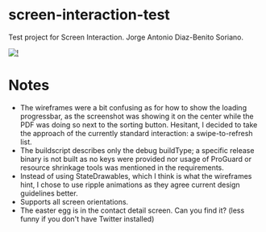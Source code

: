 # screen-interaction-test
Test project for Screen Interaction. Jorge Antonio Diaz-Benito Soriano.

[![!](https://magnum.travis-ci.com/stoyicker/screen-interaction-test.svg?token=FQiyriPMi5DyTTCWNBup&branch=master)](https://magnum.travis-ci.com/stoyicker/screen-interaction-test)

# Notes
* The wireframes were a bit confusing as for how to show the loading progressbar, as the screenshot was showing it on the center while the PDF was doing so next to the sorting button. Hesitant, I decided to take the approach of the currently standard interaction: a swipe-to-refresh list.
* The buildscript describes only the debug buildType; a specific release binary is not built as no keys were provided nor usage of ProGuard or resource shrinkage tools was mentioned in the requirements.
* Instead of using StateDrawables, which I think is what the wireframes hint, I chose to use ripple animations as they agree current design guidelines better.
* Supports all screen orientations.
* The easter egg is in the contact detail screen. Can you find it? (less funny if you don't have Twitter installed)
